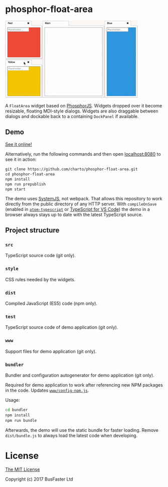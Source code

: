 phosphor-float-area
===================

![Screen recording](https://raw.githubusercontent.com/charto/phosphor-float-area/gh-pages/demo.gif)

A `FloatArea` widget based on [PhosphorJS](https://github.com/phosphorjs/phosphor).
Widgets dropped over it become resizable, floating MDI-style dialogs.
Widgets are also draggable between dialogs and dockable back to a containing `DockPanel` if available.

Demo
----

[See it online!](https://charto.github.io/phosphor-float-area/)

Alternatively, run the following commands and then open [localhost:8080](http://localhost:8080/) to see it in action:

```
git clone https://github.com/charto/phosphor-float-area.git
cd phosphor-float-area
npm install
npm run prepublish
npm start
```

The demo uses [SystemJS](https://github.com/systemjs/systemjs), not webpack.
That allows this repository to work directly from the public directory of any HTTP server.
With `compileOnSave` (enabled in [`atom-typescript`](https://atom.io/packages/atom-typescript) or
[TypeScript for VS Code](https://github.com/mrcrowl/vscode/releases/tag/13.10.8))
the demo in a browser always stays up to date with the latest TypeScript source.

Project structure
-----------------

### `src`

TypeScript source code (git only).

### `style`

CSS rules needed by the widgets.

### `dist`

Compiled JavaScript (ES5) code (npm only).

### `test`

TypeScript source code of demo application (git only).

### `www`

Support files for demo application (git only).

### `bundler`

Bundler and configuration autogenerator for demo application (git only).

Required for demo application to work after referencing new NPM packages in the code.
Updates [`www/config-npm.js`](https://github.com/charto/phosphor-float-area/blob/master/www/config-npm.js).

Usage:

```bash
cd bundler
npm install
npm run bundle
```

Afterwards, the demo will use the static bundle for faster loading.
Remove `dist/bundle.js` to always load the latest code when developing.

License
=======

[The MIT License](https://raw.githubusercontent.com/charto/phosphor-float-area/master/LICENSE)

Copyright (c) 2017 BusFaster Ltd
